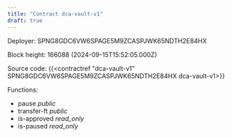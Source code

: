 ```yaml
---
title: "Contract dca-vault-v1"
draft: true
---
```

Deployer: SPNG8GDC6VW6SPAGE5M9ZCASPJWK65NDTH2E84HX


 



Block height: 166088 (2024-09-15T15:52:05.000Z)

Source code: {{<contractref "dca-vault-v1" SPNG8GDC6VW6SPAGE5M9ZCASPJWK65NDTH2E84HX dca-vault-v1>}}

Functions:

* pause _public_
* transfer-ft _public_
* is-approved _read_only_
* is-paused _read_only_
